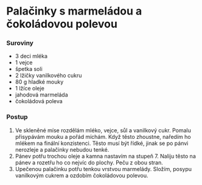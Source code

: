 # Palačinky s marmeládou a čokoládovou polevou

### Suroviny

- 3 deci mléka
- 1 vejce
- špetka soli
- 2 lžičky vanilkového cukru
- 80 g hladké mouky
- 1 lžíce oleje
- jahodová marmeláda
- čokoládová poleva

### Postup

1. Ve skleněné míse rozdělám mléko, vejce, sůl a vanilkový cukr. Pomalu přisypávám mouku a pořád míchám. Když těsto zhoustne, naředím ho mlékem na finální konzistenci. Těsto musí být řídké, jinak se po pánvi nerozleje a palačinky nebudou tenké.
2. Pánev potřu trochou oleje a kamna nastavím na stupeň 7. Naliju těsto na pánev a rozetřu ho co nejvíc do plochy. Peču z obou stran.
3. Upečenou palačinku potřu tenkou vrstvou marmelády. Složím, posypu vanilkovým cukrem a ozdobím čokoládovou polevou.

